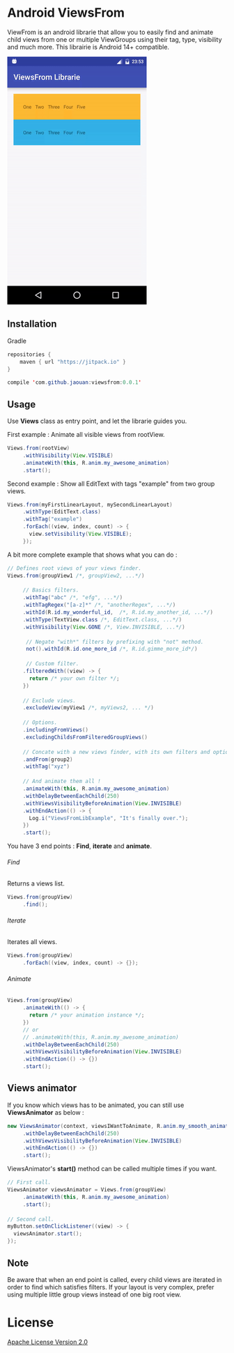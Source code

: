 Android ViewsFrom
========

ViewFrom is an android librarie that allow you to easily find and animate child views from one or multiple ViewGroups using their tag, type, visibility and much more.
This librairie is Android 14+ compatible.

![demo](art/demo.gif)

Installation
--------
Gradle

```java
repositories {
  	maven { url "https://jitpack.io" }
}
```

```java
compile 'com.github.jaouan:viewsfrom:0.0.1'
```

Usage
--------
Use **Views** class as entry point, and let the librarie guides you.

First example : Animate all visible views from rootView.
```java
Views.from(rootView)
     .withVisibility(View.VISIBLE)
     .animateWith(this, R.anim.my_awesome_animation)
     .start();
```

Second example : Show all EditText with tags "example" from two group views.
```java
Views.from(myFirstLinearLayout, mySecondLinearLayout)
     .withType(EditText.class)
     .withTag("example")
     .forEach((view, index, count) -> {
       view.setVisibility(View.VISIBLE);
     });
```

A bit more complete example that shows what you can do :
```java
// Defines root views of your views finder.
Views.from(groupView1 /*, groupView2, ...*/)

     // Basics filters.
     .withTag("abc" /*, "efg", ...*/)
     .withTagRegex("[a-z]*" /*, "anotherRegex", ...*/)
     .withId(R.id.my_wonderful_id,  /*, R.id.my_another_id, ...*/)
     .withType(TextView.class /*, EditText.class, ...*/)
     .withVisibility(View.GONE /*, View.INVISIBLE, ...*/)

      // Negate "with*" filters by prefixing with "not" method.
      not().withId(R.id.one_more_id /*, R.id.gimme_more_id*/)

      // Custom filter.
     .filteredWith((view) -> {
       return /* your own filter */;
     })

     // Exclude views.
     .excludeView(myView1 /*, myViews2, ... */)

     // Options.
     .includingFromViews()
     .excludingChildsFromFilteredGroupViews()

     // Concate with a new views finder, with its own filters and options.
     .andFrom(group2)
     .withTag("xyz")

     // And animate them all !
     .animateWith(this, R.anim.my_awesome_animation)
     .withDelayBetweenEachChild(250)
     .withViewsVisibilityBeforeAnimation(View.INVISIBLE)
     .withEndAction(() -> {
       Log.i("ViewsFromLibExample", "It's finally over.");
     })
     .start();
```


You have 3 end points : **Find**, **iterate** and **animate**.

###### Find
Returns a views list.
```java
Views.from(groupView)
     .find();
```


###### Iterate
Iterates all views.
```java
Views.from(groupView)
     .forEach((view, index, count) -> {});
```

###### Animate
```java
Views.from(groupView)
     .animateWith(() -> {
       return /* your animation instance */;
     })
     // or
     // .animateWith(this, R.anim.my_awesome_animation)
     .withDelayBetweenEachChild(250)
     .withViewsVisibilityBeforeAnimation(View.INVISIBLE)
     .withEndAction(() -> {})
     .start();
```

Views animator
--------
If you know which views has to be animated, you can still use **ViewsAnimator** as below :
```java
new ViewsAnimator(context, viewsIWantToAnimate, R.anim.my_smooth_animation)
     .withDelayBetweenEachChild(250)
     .withViewsVisibilityBeforeAnimation(View.INVISIBLE)
     .withEndAction(() -> {})
     .start();
```

ViewsAnimator's **start()** method can be called multiple times if you want.
```java
// First call.
ViewsAnimator viewsAnimator = Views.from(groupView)
     .animateWith(this, R.anim.my_awesome_animation)
     .start();

// Second call.
myButton.setOnClickListener((view) -> {
  viewsAnimator.start();
});
```

Note
--------
Be aware that when an end point is called, every child views are iterated in order to find which satisfies filters.
If your layout is very complex, prefer using multiple little group views instead of one big root view.


License
========

[Apache License Version 2.0](LICENSE)